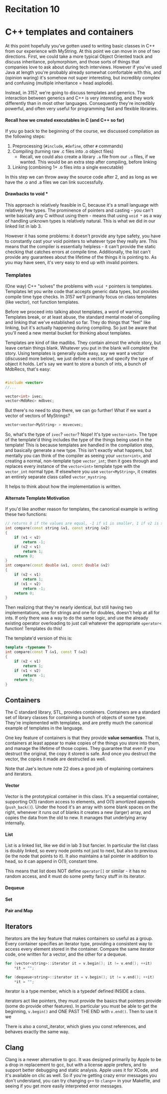 # Recitation 10 #

# C++ templates and containers #

At this point hopefully you've gotten used to writing basic classes in C++ from
our experience with MyString. At this point we can move in one of two
directions. First, we could take a more typical Object Oriented track and
discuss inheritance, polymorphism, and those sorts of things that companies love
to ask about during tech interviews. However if you've used Java at length
you're probably already somewhat comfortable with this, and (opinion waring)
it's somehow not super interesting, but incredibly complex and confusing
(multiple inheritance = head asplode).

Instead, in 3157, we're going to discuss templates and generics. The interaction
between generics and C++ is very interesting, and they work differently than in
most other languages. Consequently they're incredibly powerful, and often very
useful for programming fast and flexible libraries.

#### Recall how we created executables in C (and C++ so far) ####

If you go back to the beginning of the course, we discussed compilation as the
following steps:

1. Preprocessing (`#include`, `#define`, other `#` commands)
2. Compiling (turning raw .c files into .o object files)
    * Recall, we could also create a library `.a` file from our `.o` files,
      if we wanted. This would be an extra step after compiling, before linking
3. Linking (combining 1+ .o files into a single executable)

In this step we can throw away the source code after 2, and as long as we have
the .o and .a files we can link successfully.

#### Drawbacks to void * ####

This approach is relatively feasible in C, because it's a small language with
relatively few types. The prominence of pointers and casting - you can't write
basically any C without using them - means that using `void *` as a way of
handling unknown types is relatively natural. This is what we did in our linked
list in lab 3.

However it has some problems: it doesn't provide any type safety, you have to
constantly cast your void pointers to whatever type they really are. This means
that the compiler is essentially helpless - it can't provide the static checking
that catches errors at compile time. Additionally, the list can't provide any
guarantees about the lifetime of the things it is pointing to. As you may have
seen, it's very easy to end up with invalid pointers.

### Templates ###

(One way) C++ "solves" the problems with `void *` pointers is templates.
Templates let you write code that accepts generic data types, but provides
compile time type checks. In 3157 we'll primarily focus on class templates (like
vector), not function templates.

Before we proceed into talking about templates, a word of warning. Templates
break, or at least abuse, the standard mental model of compiling and linking
that we've established so far. They do things that "feel" like linking, but it's
actually happening during compiling. So just be aware that you'll need a new
mental bucket for thinking about templates.

Templates are kind of like madlibs. They contain almost the whole story, but
leave certain things blank. Whatever you put in the blank will complete the
story. Using templates is generally quite easy, say we want a vector (discussed
more below), we just define a vector, and specify the type of object it holds.
Let's say we want to store a bunch of ints, a bunch of MdbRecs, that's easy:

```cpp

#include <vector>
//...

vector<int> ivec;
vector<MdbRec> mdbvec;
```

But there's no need to stop there, we can go further! What if we want a vector
of vectors of MyStrings?

```cpp
vector<vector<MyString> > msvecvec;
```

So, what's the type of `ivec`? `vector`? Nope! It's type `vector<int>`. The type
of the template'd thing includes the type of the things being used in the
template! This is because templates are handled in the compilation step, and
basically generate a new type. This isn't exactly what happens, but mentally you
can think of the compiler as seeing your `vector<int>`, and creating a normal,
non-template type `vector_int`; then it goes through and replaces every instance
of the `vector<int>` template type with the `vector_int` normal type. If
elsewhere you use `vector<MyString>`, it creates an entirely separate class
called `vector_mystring`.

It helps to think about how the implementation is written. 




#### Alternate Template Motivation ####
If you'd like another reason for templates, the canonical example is writing these
two functions:

```cpp
// returns 0 if the values are equal, -1 if v1 is smaller, 1 if v2 is smaller
int compare(const string &v1, const string &v2)
{
    if (v1 < v2)
        return -1;
    if (v2 < v1)
        return 1;
    return 0;
} 
int compare(const double &v1, const double &v2)
{
    if (v2 < v1)
        return 1;
    if (v1 < v2)
        return -1;
    return 0;
}
```

Then realizing that they're nearly identical, but still having two implementations, one for strings and one for doubles, doesn't help at all for ints. If only there was a way to do the same logic, and use the already existing operator overloading to just call whatever the appropriate `operator<` function! Templates do this!

The template'd version of this is:

```cpp
template <typename T>
int compare(const T &v1, const T &v2)
{
    if (v2 < v1)
        return 1;
    if (v1 < v2)
        return -1;
    return 0;
}
```


## Containers ##

The C standard library, STL, provides containers. Containers are a standard set
of library classes for containing a bunch of objects of some type. They're
implemented with templates, and are pretty much the canonical example of
templates in the language.

One key feature of containers is that they provide **value semantics**. That is,
containers at least appear to make copies of the things you store into them, and
manage the lifetime of those copies. They guarantee that even if you destruct
the original, the copy it stored is safe. And once you destruct the vector, the
copies it made are destructed as well.

Note that Jae's lecture note 22 does a good job of explaining containers and
iterators.


#### Vector ####

Vector is the prototypical container in this class. It's a sequential container,
supporting O(1) random access to elements, and O(1) amortized appends
(`push_back()`). Under the hood it's an array with some blank spaces on the
right,  whenever it runs out of blanks it creates a new (larger) array, and
copies the data from the old to new. It manages that underlying array internally.


#### List ####

List is a linked list, like we did in lab 3 but fancier. In particular the list
class is doubly linked, so every node points not just to next, but also to
previous (ie the node that points to it). It also maintains a tail pointer in
addition to head, so it can append in O(1), constant time.

This means that list does NOT define `operator[]` or similar - it has no random
access, and it must do some pretty fancy stuff in its iterator. 

#### Dequeue ####

#### Set ####

#### Pair and Map ####


## Iterators ##

Iterators are the key feature that makes containers so useful as a group. Every
container specifies an iterator type, providing a consistent way to access every
element stored in the container. Compare the same iterator code, one written for
a vector, and the other for a dequeue. 

```cpp
for (vector<string>::iterator it = v.begin(); it != v.end(); ++it)
    *it = "";

for (dequeue<string>::iterator it = v.begin(); it != v.end(); ++it)
    *it = "";
```

iterator is a type member, which is a typedef defined INSIDE a class.

iterators act like pointers, they must provide the basics that pointers provide (some do provide other features). In particular you must be able to get the beginning, `v.begin()` and ONE PAST THE END with `v.end()`. Then to use it we 

There is also a const_iterator, which gives you const references, and behaves
exactly the same way.



## Clang ##

Clang is a newer alternative to gcc. It was designed primarily by Apple to be a
drop in replacement to gcc, but with a license apple prefers, and to support
better debugging and static analysis. Apple uses it for XCode, and it's
available on clic as well. So if you're getting crazy error messages you don't
understand, you can try changing `g++` to `clang++` in your Makefile, and seeing
if you get more easily interpreted error messages.

